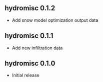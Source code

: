 <!-- NEWS.md is generated from NEWS.Rmd. Please edit that file -->

## hydromisc 0.1.2

- Add snow model optimization output data

## hydromisc 0.1.1

- Add new infiltration data

## hydromisc 0.1.0

- Initial release
